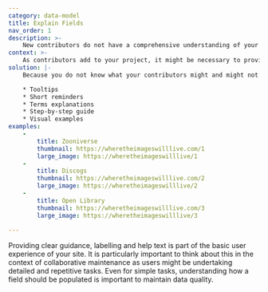 ```yaml
---
category: data-model
title: Explain Fields
nav_order: 1
description: >-
    New contributors do not have a comprehensive understanding of your data model and can feel overwhelmed by the new concepts and terminology.
context: >-
    As contributors add to your project, it might be necessary to provide ongoing explanations for new concepts, new terminology, schema structure, specific formats (for coordinates for example, or how to name a person correctly), etc.
solution: |-
    Because you do not know what your contributors might and might not know, give them all the help they could need as they are making a contribution.

    * Tooltips
    * Short reminders 
    * Terms explanations
    * Step-by-step guide
    * Visual examples
examples:
    -
        title: Zooniverse
        thumbnail: https://wheretheimageswilllive.com/1
        large_image: https://wheretheimageswilllive/1
    -
        title: Discogs
        thumbnail: https://wheretheimageswilllive.com/2
        large_image: https://wheretheimageswilllive/2
    -
        title: Open Library
        thumbnail: https://wheretheimageswilllive.com/3
        large_image: https://wheretheimageswilllive/3
    
---
```


Providing clear guidance, labelling and help text is part of the basic user experience of your site. It is particularly important to think about this in the context of collaborative maintenance as users might be undertaking detailed and repetitive tasks. Even for simple tasks, understanding how a field should be populated is important to maintain data quality.
